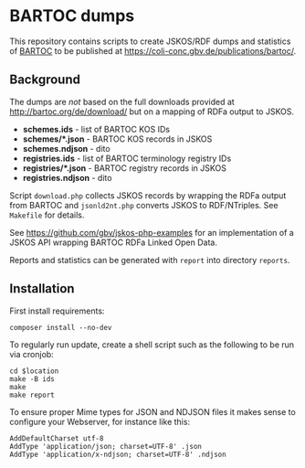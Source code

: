 # BARTOC dumps

This repository contains scripts to create JSKOS/RDF dumps and statistics of
[BARTOC](http://bartoc.org/) to be published at
<https://coli-conc.gbv.de/publications/bartoc/>.

## Background

The dumps are *not* based on the full downloads provided at
<http://bartoc.org/de/download/> but on a mapping of RDFa output to JSKOS.

* **schemes.ids** - list of BARTOC KOS IDs
* **schemes/\*.json** - BARTOC KOS records in JSKOS
* **schemes.ndjson** - dito
* **registries.ids** - list of BARTOC terminology registry IDs
* **registries/\*.json** - BARTOC registry records in JSKOS
* **registries.ndjson** - dito

Script `download.php` collects JSKOS records by wrapping the RDFa output from
BARTOC and `jsonld2nt.php` converts JSKOS to RDF/NTriples. See `Makefile` for
details. 

See <https://github.com/gbv/jskos-php-examples> for an implementation of a JSKOS
API wrapping BARTOC RDFa Linked Open Data.

Reports and statistics can be generated with `report` into directory `reports`.

## Installation

First install requirements:

    composer install --no-dev

To regularly run update, create a shell script such as the following to be run
via cronjob: 

    cd $location
    make -B ids
    make
    make report

To ensure proper Mime types for JSON and NDJSON files it makes sense to
configure your Webserver, for instance like this:

    AddDefaultCharset utf-8
    AddType 'application/json; charset=UTF-8' .json
    AddType 'application/x-ndjson; charset=UTF-8' .ndjson

